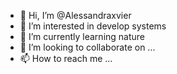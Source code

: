 - 👋 Hi, I’m @Alessandraxvier
- 👀 I’m interested in develop systems
- 🌱 I’m currently learning nature
- 💞️ I’m looking to collaborate on ...
- 📫 How to reach me ...

<!---
Alessandraxvier/Alessandraxvier is a ✨ special ✨ repository because its `README.md` (this file) appears on your GitHub profile.
You can click the Preview link to take a look at your changes.
--->
